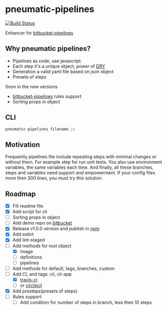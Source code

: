 # pneumatic-pipelines

[![Build Status](https://travis-ci.org/AlekseyLeshko/pneumatic-pipelines.svg?branch=master)](https://travis-ci.org/AlekseyLeshko/pneumatic-pipelines)

Enhancer for [bitbucket-pipelines](https://bitbucket.org/product/features/pipelines)

## Why pneumatic pipelines?
 * Pipelines as code, use javascript.
 * Each step it's a unique object, power of [DRY](https://en.wikipedia.org/wiki/Don%27t_repeat_yourself)
 * Generation a valid yaml file based on json object
 * Presets of steps

Soon in the new versions

 * [bitbucket-pipelines](https://bitbucket.org/product/features/pipelines) rules support
 * Sorting props in object

## CLI
```javascript
pneumatic-pipelines filename.js
```

## Motivation
Frequently pipelines file include repeating steps with minimal changes or without them. For example step for run unit tests.
You also use environment variables, the same variables each time.
And finally, all these branches, steps and variables need support and empowerment.
If your config files more then 300 lines, you must try this solution.

## Roadmap
- [x] Fill readme file
- [x] Add script for cli
- [ ] Sorting props in object
- [ ] Add demo repo on [bitbucket](https://bitbucket.org)
- [x] Release v1.0.0 version and publish in [npm](https://www.npmjs.com)
- [x] Add eslint
- [x] Add lint-staged
- [ ] Add methods for root object
  - [x] image
  - [ ] definitions
  - [ ] pipelines
- [ ] Add methods for default, tags, branches, custom
- [ ] Add CI, and tags: cli, cli-app
  - [x] [travis-ci](https://travis-ci.org)
  - [ ] or [circleci](https://circleci.com))
- [x] Add presteps(presets of steps)
- [ ] Rules support
  - [ ] Add condition for number of steps in branch, less then 10 steps
